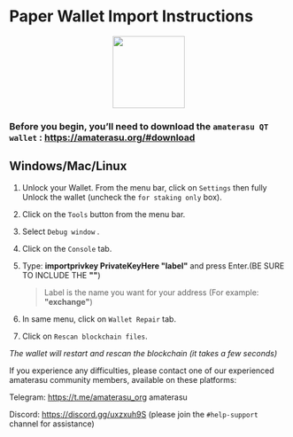 # Paper Wallet Import Instructions

<p align="center">
    <img src="https://amaterasu.org/wp-content/uploads/2021/07/amaterasu-logo1x.png"
        height="130">
</p>

### Before you begin, you’ll need to download the `amaterasu QT wallet` : https://amaterasu.org/#download


## Windows/Mac/Linux 

1. Unlock your Wallet. From the menu bar, click on `Settings` then fully Unlock the wallet (uncheck the `for staking only` box).

2. Click on the `Tools` button from the menu bar.  

3. Select `Debug window` .

4. Click on the `Console` tab. 

5. Type:  **importprivkey PrivateKeyHere "label"**  and press Enter.(BE SURE TO INCLUDE THE **""**)  
	>Label is the name you want for your address (For example: **"exchange"**)
	
6. In same menu, click on `Wallet Repair` tab.

7. Click on `Rescan blockchain files`.

*The wallet will restart and rescan the blockchain (it takes a few seconds)*


If you experience any difficulties, please contact one of our experienced amaterasu community members, available on these platforms: 

Telegram: https://t.me/amaterasu_org amaterasu

Discord: https://discord.gg/uxzxuh9S
(please join the `#help-support` channel for assistance) 
